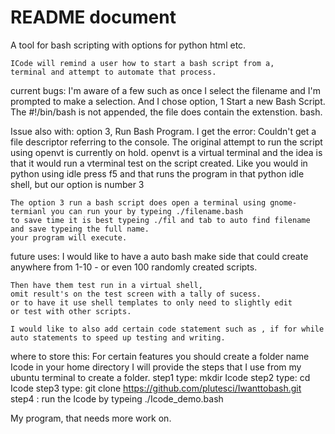 # README document

A tool for bash scripting with options for python html etc.
	
	ICode will remind a user how to start a bash script from a,
	terminal and attempt to automate that process.

current bugs: 
	I'm aware of a few such as once I select the filename and I'm 
	prompted to make a selection. And I chose option, 1 Start a new Bash Script. 
	The #!/bin/bash is not appended, the file does contain the extenstion.
	bash.

Issue also with: 
	option 3, Run Bash Program. I get the error: Couldn't get a 
	file descriptor referring to the console. The original attempt to run the script using openvt is 
	currently on hold. openvt is a virtual terminal and the idea is that it would run a vterminal
	test on the script created. Like you would in python using idle press f5 and that runs the program
	in that python idle shell, but our option is number 3 

	The option 3 run a bash script does open a terminal using gnome-termianl you can run your by typeing ./filename.bash
	to save time it is best typeing ./fil and tab to auto find filename and save typeing the full name.
	your program will execute.

future uses:
	I would like to have a auto bash make side that could create 
	anywhere from 1-10 - or even 100 randomly created scripts.
	
	Then have them test run in a virtual shell,
	omit result's on the test screen with a tally of sucess.
	or to have it use shell templates to only need to slightly edit 
	or test with other scripts.
 	
	I would like to also add certain code statement such as , if for while 
	auto statements to speed up testing and writing.

where to store this:
	For certain features you should create a folder name Icode in your home directory
	I will provide the steps that I use from my ubuntu terminal to create a folder.
	step1 type:	mkdir Icode
	step2 type:	cd Icode
	step3 type:	git clone https://github.com/plutesci/Iwanttobash.git	
	step4 :		run the Icode by typeing ./Icode_demo.bash






My program, that needs more work on. 
